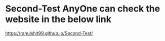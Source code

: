 # Second-Test AnyOne can check the website in the below link
https://rahulshit99.github.io/Second-Test/
